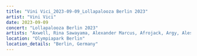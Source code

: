 ```yaml
---
title: "Vini Vici_2023-09-09_Lollapalooza Berlin 2023"
artist: "Vini Vici"
date: 2023-09-09
concert: "Lollapalooza Berlin 2023"
artists: "Axwell, Rina Sawayama, Alexander Marcus, Afrojack, Argy, Alesso, AJR, Ahmed Helmy, A Little Sound, Allen Watts, Above & Beyond, Alan Walker"
location: "Olympiapark Berlin"
location_details: "Berlin, Germany"
---
```


